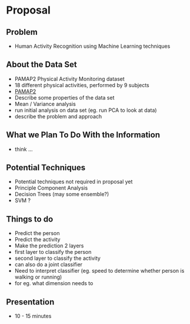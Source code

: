 # Proposal

## Problem
* Human Activity Recognition using Machine Learning techniques


## About the Data Set 
* PAMAP2 Physical Activity Monitoring dataset 
* 18 different physical activities, performed by 9 subjects
* [PAMAP2](https://archive.ics.uci.edu/ml/datasets/PAMAP2+Physical+Activity+Monitoring)
* Describe some properties of the data set
* Mean / Variance analysis
* run initial analysis on data set (eg. run PCA to look at data)
* describe the problem and approach

## What we Plan To Do With the Information
* think ... 

## Potential Techniques
* Potential techniques not required in proposal yet
* Principle Component Analysis
* Decision Trees (may some ensemble?)
* SVM ?

## Things to do 
* Predict the person
* Predict the activity
* Make the prediction 2 layers 
* first layer to classify the person
* second layer to classify the activity
* can also do a joint classifier 
* Need to interpret classifier (eg. speed to determine whether person is walking or running)
* for eg. what dimension needs to 

## Presentation
* 10 - 15 minutes